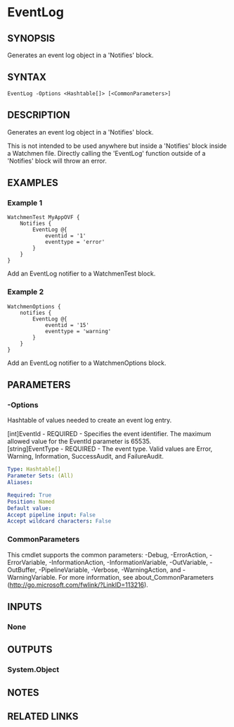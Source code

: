 ﻿---
external help file: Watchmen-help.xml
schema: 2.0.0
online version: 
---

# EventLog
## SYNOPSIS
Generates an event log object in a 'Notifies' block.
## SYNTAX

```
EventLog -Options <Hashtable[]> [<CommonParameters>]
```

## DESCRIPTION
Generates an event log object in a 'Notifies' block.

This is not intended to be used anywhere but inside a 'Notifies' block inside a Watchmen file. Directly calling the 'EventLog' function outside of a
'Notifies' block will throw an error.

## EXAMPLES

### Example 1
```
WatchmenTest MyAppOVF {
    Notifies {
        EventLog @{
            eventid = '1'
            eventtype = 'error'
        }
    }
}
```
Add an EventLog notifier to a WatchmenTest block.

### Example 2
```
WatchmenOptions {
    notifies {
        EventLog @{
            eventid = '15'
            eventtype = 'warning'
        }
    }
}
```

Add an EventLog notifier to a WatchmenOptions block.

## PARAMETERS

### -Options
Hashtable of values needed to create an event log entry.

[int]EventId         - REQUIRED - Specifies the event identifier. The maximum allowed value for the EventId parameter is 65535.  
[string]EventType    - REQUIRED - The event type. Valid values are Error, Warning, Information, SuccessAudit, and FailureAudit.    

```yaml
Type: Hashtable[]
Parameter Sets: (All)
Aliases: 

Required: True
Position: Named
Default value: 
Accept pipeline input: False
Accept wildcard characters: False
```

### CommonParameters
This cmdlet supports the common parameters: -Debug, -ErrorAction, -ErrorVariable, -InformationAction, -InformationVariable, -OutVariable, -OutBuffer, -PipelineVariable, -Verbose, -WarningAction, and -WarningVariable. For more information, see about_CommonParameters (http://go.microsoft.com/fwlink/?LinkID=113216).
## INPUTS

### None

## OUTPUTS

### System.Object

## NOTES

## RELATED LINKS

